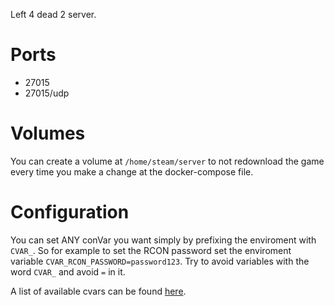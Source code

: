 Left 4 dead 2 server.

# Ports
- 27015
- 27015/udp

# Volumes 

You can create a volume at `/home/steam/server` to not redownload the game every time you make a change at the docker-compose file.

# Configuration

You can set ANY conVar you want simply by prefixing the enviroment with `CVAR_`.
So for example to set the RCON password set the enviroment variable `CVAR_RCON_PASSWORD=password123`. 
Try to avoid variables with the word `CVAR_` and avoid `=` in it.

A list of available cvars can be found [here](https://developer.valvesoftware.com/wiki/List_of_L4D2_Cvars).
